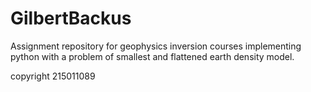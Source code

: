 # GilbertBackus
Assignment repository for geophysics inversion courses implementing python with a problem of smallest and flattened earth density model.

copyright 215011089
